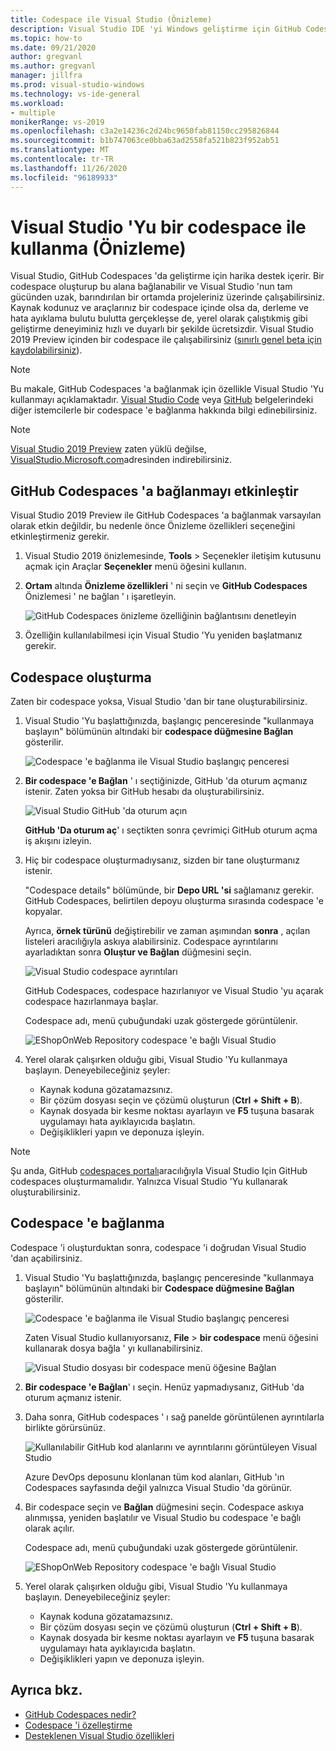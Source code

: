```yaml
---
title: Codespace ile Visual Studio (Önizleme)
description: Visual Studio IDE 'yi Windows geliştirme için GitHub Codespaces ile kullanma hakkında bilgi edinin.
ms.topic: how-to
ms.date: 09/21/2020
author: gregvanl
ms.author: gregvanl
manager: jillfra
ms.prod: visual-studio-windows
ms.technology: vs-ide-general
ms.workload:
- multiple
monikerRange: vs-2019
ms.openlocfilehash: c3a2e14236c2d24bc9650fab81150cc295826844
ms.sourcegitcommit: b1b747063ce0bba63ad2558fa521b823f952ab51
ms.translationtype: MT
ms.contentlocale: tr-TR
ms.lasthandoff: 11/26/2020
ms.locfileid: "96189933"
---
```

# <a name="how-to-use-visual-studio-with-a-codespace-preview"></a>Visual Studio 'Yu bir codespace ile kullanma (Önizleme)

Visual Studio, GitHub Codespaces 'da geliştirme için harika destek içerir. Bir codespace oluşturup bu alana bağlanabilir ve Visual Studio 'nun tam gücünden uzak, barındırılan bir ortamda projeleriniz üzerinde çalışabilirsiniz. Kaynak kodunuz ve araçlarınız bir codespace içinde olsa da, derleme ve hata ayıklama bulutu bulutta gerçekleşse de, yerel olarak çalıştıkmiş gibi geliştirme deneyiminiz hızlı ve duyarlı bir şekilde ücretsizdir. Visual Studio 2019 Preview içinden bir codespace ile çalışabilirsiniz ([sınırlı genel beta için kaydolabilirsiniz](https://github.com/features/codespaces/signup-vs)).

> [!NOTE]
> Bu makale, GitHub Codespaces 'a bağlanmak için özellikle Visual Studio 'Yu kullanmayı açıklamaktadır. [Visual Studio Code](https://docs.github.com/github/developing-online-with-codespaces/connecting-to-your-codespace-from-visual-studio-code) veya [GitHub](https://docs.github.com/github/developing-online-with-codespaces/developing-in-a-codespace) belgelerindeki diğer istemcilerle bir codespace 'e bağlanma hakkında bilgi edinebilirsiniz.

> [!NOTE]
> [Visual Studio 2019 Preview](https://aka.ms/vspreview) zaten yüklü değilse, [VisualStudio.Microsoft.com](https://aka.ms/vspreview)adresinden indirebilirsiniz.

## <a name="enable-connect-to-github-codespaces"></a>GitHub Codespaces 'a bağlanmayı etkinleştir

Visual Studio 2019 Preview ile GitHub Codespaces 'a bağlanmak varsayılan olarak etkin değildir, bu nedenle önce Önizleme özellikleri seçeneğini etkinleştirmeniz gerekir.

1. Visual Studio 2019 önizlemesinde, **Tools**  >  Seçenekler iletişim kutusunu açmak için Araçlar **Seçenekler** menü öğesini kullanın.

2. **Ortam** altında **Önizleme özellikleri** ' ni seçin ve **GitHub Codespaces** Önizlemesi ' ne bağlan ' ı işaretleyin.

   ![GitHub Codespaces önizleme özelliğinin bağlantısını denetleyin](media/connect-to-github-codespaces-preview-feature.png)

3. Özelliğin kullanılabilmesi için Visual Studio 'Yu yeniden başlatmanız gerekir.

## <a name="create-a-codespace"></a>Codespace oluşturma

Zaten bir codespace yoksa, Visual Studio 'dan bir tane oluşturabilirsiniz.

1. Visual Studio 'Yu başlattığınızda, başlangıç penceresinde "kullanmaya başlayın" bölümünün altındaki bir **codespace düğmesine Bağlan** gösterilir.

   ![Codespace 'e bağlanma ile Visual Studio başlangıç penceresi](media/visual-studio-start-window.png)

2. **Bir codespace 'e Bağlan** ' ı seçtiğinizde, GitHub 'da oturum açmanız istenir. Zaten yoksa bir GitHub hesabı da oluşturabilirsiniz.

   ![Visual Studio GitHub 'da oturum açın](media/visual-studio-sign-in-to-github.png)

   **GitHub 'Da oturum aç**' ı seçtikten sonra çevrimiçi GitHub oturum açma iş akışını izleyin.

3. Hiç bir codespace oluşturmadıysanız, sizden bir tane oluşturmanız istenir.

   "Codespace details" bölümünde, bir **Depo URL 'si** sağlamanız gerekir. GitHub Codespaces, belirtilen depoyu oluşturma sırasında codespace 'e kopyalar.

   Ayrıca, **örnek türünü** değiştirebilir ve zaman aşımından **sonra** , açılan listeleri aracılığıyla askıya alabilirsiniz. Codespace ayrıntılarını ayarladıktan sonra **Oluştur ve Bağlan** düğmesini seçin.

   ![Visual Studio codespace ayrıntıları](media/visual-studio-codespace-details.png)

   GitHub Codespaces, codespace hazırlanıyor ve Visual Studio 'yu açarak codespace hazırlanmaya başlar.

   Codespace adı, menü çubuğundaki uzak göstergede görüntülenir.

   ![EShopOnWeb Repository codespace 'e bağlı Visual Studio](media/visual-studio-eshoponweb-codespace.png)

4. Yerel olarak çalışırken olduğu gibi, Visual Studio 'Yu kullanmaya başlayın. Deneyebileceğiniz şeyler:

   * Kaynak koduna gözatamazsınız.
   * Bir çözüm dosyası seçin ve çözümü oluşturun (**Ctrl + Shift + B**).
   * Kaynak dosyada bir kesme noktası ayarlayın ve **F5** tuşuna basarak uygulamayı hata ayıklayıcıda başlatın.
   * Değişiklikleri yapın ve deponuza işleyin.   

> [!NOTE]
> Şu anda, GitHub [codespaces portalı](https://github.com/codespaces)aracılığıyla Visual Studio Için GitHub codespaces oluşturmamalıdır. Yalnızca Visual Studio 'Yu kullanarak oluşturabilirsiniz.

## <a name="connect-to-a-codespace"></a>Codespace 'e bağlanma

Codespace 'i oluşturduktan sonra, codespace 'i doğrudan Visual Studio 'dan açabilirsiniz.

1. Visual Studio 'Yu başlattığınızda, başlangıç penceresinde "kullanmaya başlayın" bölümünün altındaki bir **Codespace düğmesine Bağlan** gösterilir.

   ![Codespace 'e bağlanma ile Visual Studio başlangıç penceresi](media/visual-studio-start-window.png)

   Zaten Visual Studio kullanıyorsanız, **File**  >  **bir codespace** menü öğesini kullanarak dosya bağla ' yı kullanabilirsiniz.

   ![Visual Studio dosyası bir codespace menü öğesine Bağlan](media/visual-studio-file-connect-to-codespace.png)

2. **Bir codespace 'e Bağlan**' ı seçin. Henüz yapmadıysanız, GitHub 'da oturum açmanız istenir.

3. Daha sonra, GitHub codespaces ' ı sağ panelde görüntülenen ayrıntılarla birlikte görürsünüz.

   ![Kullanılabilir GitHub kod alanlarını ve ayrıntılarını görüntüleyen Visual Studio](media/visual-studio-connect-codespace.png)

   Azure DevOps deposunu klonlanan tüm kod alanları, GitHub 'ın Codespaces sayfasında değil yalnızca Visual Studio 'da görünür.

4. Bir codespace seçin ve **Bağlan** düğmesini seçin. Codespace askıya alınmışsa, yeniden başlatılır ve Visual Studio bu codespace 'e bağlı olarak açılır.

   Codespace adı, menü çubuğundaki uzak göstergede görüntülenir.

   ![EShopOnWeb Repository codespace 'e bağlı Visual Studio](media/visual-studio-eshoponweb-codespace.png)

5. Yerel olarak çalışırken olduğu gibi, Visual Studio 'Yu kullanmaya başlayın. Deneyebileceğiniz şeyler:

   * Kaynak koduna gözatamazsınız.
   * Bir çözüm dosyası seçin ve çözümü oluşturun (**Ctrl + Shift + B**).
   * Kaynak dosyada bir kesme noktası ayarlayın ve **F5** tuşuna basarak uygulamayı hata ayıklayıcıda başlatın.
   * Değişiklikleri yapın ve deponuza işleyin.

<!-- TBD ## Suspend a codespace -->

<!-- TBD ## Disconnect from a codespace -->

## <a name="see-also"></a>Ayrıca bkz.

* [GitHub Codespaces nedir?](codespaces-overview.md)
* [Codespace 'i özelleştirme](customize-codespaces.md)
* [Desteklenen Visual Studio özellikleri](supported-features-codespaces.md)
